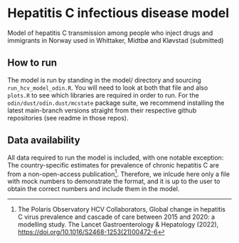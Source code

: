 # Hepatitis C infectious disease model
Model of hepatitis C transmission among people who inject drugs and immigrants in Norway used in Whittaker, Midtbø and Kløvstad (submitted)

## How to run
The model is run by standing in the model/ directory and sourcing `run_hcv_model_odin.R`.
You will need to look at both that file and also `plots.R` to see which libraries are required in order to run. For the `odin/dust/odin.dust/mcstate` package suite, we recommend installing the latest main-branch versions straight from their respective github repositories (see readme in those repos).

## Data availability
All data required to run the model is included, with one notable exception: The country-specific estimates for prevalence of chronic hepatitis C are from a non-open-access publication[^1]. Therefore, we inlcude here only a file with mock numbers to demonstrate the format, and it is up to the user to obtain the correct numbers and include them in the model.

[^1]: The Polaris Observatory HCV Collaborators, Global change in hepatitis C virus prevalence and cascade of care between 2015 and 2020: a modelling study. The Lancet Gastroenterology & Hepatology (2022), https://doi.org/10.1016/S2468-1253(21)00472-6